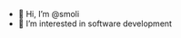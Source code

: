 - 👋 Hi, I’m @smoli
- 👀 I’m interested in software development

<!---
- 🌱 I’m currently learning .net and C#
smoli/smoli is a ✨ special ✨ repository because its `README.md` (this file) appears on your GitHub profile.
You can click the Preview link to take a look at your changes.
--->
